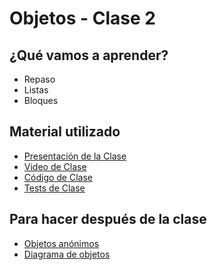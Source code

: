 # Objetos - Clase 2

## ¿Qué vamos a aprender?

* Repaso
* Listas
* Bloques

## Material utilizado

* [Presentación de la Clase](https://docs.google.com/presentation/d/15D7NapVbritYBwHG4ITRNGTPnDCy6JpzjQSx4Hz6mWE)
* [Video de Clase](https://youtu.be/VSaV_BeMo-U)
* [Código de Clase](https://github.com/pdep-st/seguimiento/blob/main/seguimiento/2023/objetos/practica/src/clase3.wlk)
* [Tests de Clase](https://github.com/pdep-st/seguimiento/blob/main/seguimiento/2023/objetos/practica/src/clase3_tests.wtest)

## Para hacer después de la clase
* [Objetos anónimos](https://docs.google.com/document/d/1j2VoBNczPsMXrIjJ4tycYU982CZahReTvzkWS9TTKV0/edit)
* [Diagrama de objetos](https://docs.google.com/document/d/1eXLlNppAX-7E2M8Xxs0MCckdn4XVEYmeQNaS_E1RqTc/edit#heading=h.44sinio)